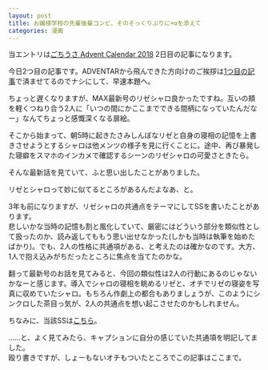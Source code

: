 ```yaml
---
layout: post
title: お嬢様学校の先輩後輩コンビ、そのそっくりぶりに+αを添えて
categories: 漫画
---
```


 当エントリは[ごちうさ Advent Calendar 2018](https://adventar.org/calendars/3020) 2日目の記事になります。  
  
 今日2つ目の記事です。ADVENTARから飛んできた方向けのご挨拶は[1つ目の記事](/2018-12-02-comic/)で済ませてるのでナシにして、早速本題へ。  

 ちょっと遅くなりますが、MAX最新号のリゼシャロ良かったですね。互いの頬を軽くつねり合う2人に「いつの間にかここまでできる間柄になっていたんだなー」なんてちょっと感慨深くなる扉絵。  

 そこから始まって、朝5時に起きたさみしんぼなリゼと自身の寝相の記憶を上書きさせようとするシャロは他メンツの様子を見に行くことに。途中、再び暴発した寝癖をスマホのインカメで確認するシーンのリゼシャロの可愛さときたら。  

 そんな最新話を見ていて、ふと思い出したことがありました。  

 リゼとシャロって妙に似てるところがあるんだよなあ、と。  

 3年も前になりますが、リゼシャロの共通点をテーマにしてSSを書いたことがあります。  
 悲しいかな当時の記憶も割と風化していて、厳密にはどういう部分を類似性として扱ったのか、読み返してももう思い出せなかった(しかも当時は執筆を始めたばかり)。でも、2人の性格に共通項がある、と考えたのは確かなのです。大方、1人で抱え込みがちだったところに焦点を当てたのかな。  

 翻って最新号のお話を見てみると、今回の類似性は2人の行動にあるのじゃないかなーと感じます。導入でシャロの寝相を眺めるリゼと、オチでリゼの寝姿を写真に収めていたシャロ。もちろん作劇上の都合もありましょうが、このようにシンクロした茶目っ気が、2人の共通点を想い起こさせたのかもしれません。  

 ちなみに、当該SSは[こちら](https://www.pixiv.net/novel/show.php?id=5770369)。  

 ……と、よく見てみたら、キャプションに自分の感じていた共通項を明記してました。  
 殴り書きですが、しょーもないオチもついたところでこの記事はここまで。
